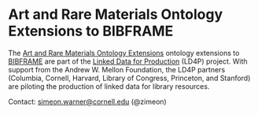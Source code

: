 # Art and Rare Materials Ontology Extensions to BIBFRAME

The [Art and Rare Materials Ontology Extensions](https://github.com/LD4P/ArtFrame-RareMat) ontology extensions to [BIBFRAME](https://www.loc.gov/bibframe/) are part of the [Linked Data for Production](http://ld4p.org/) (LD4P) project. With support from the Andrew W. Mellon Foundation, the LD4P partners (Columbia, Cornell, Harvard, Library of Congress, Princeton, and Stanford) are piloting the production of linked data for library resources.

Contact: simeon.warner@cornell.edu (@zimeon)
